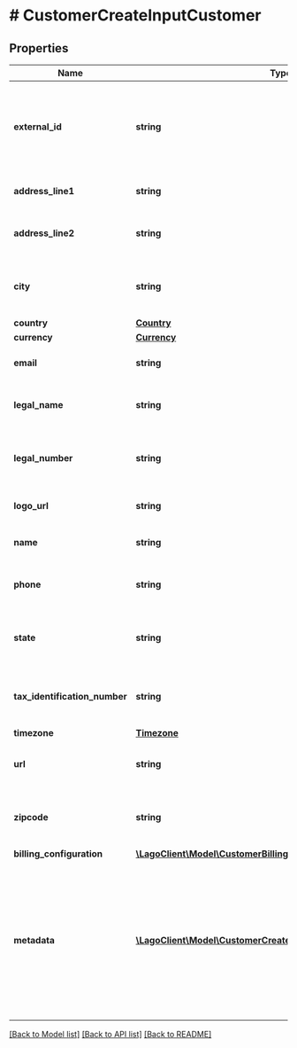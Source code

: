 # # CustomerCreateInputCustomer

## Properties

Name | Type | Description | Notes
------------ | ------------- | ------------- | -------------
**external_id** | **string** | The customer external unique identifier (provided by your own application) |
**address_line1** | **string** | The first line of the billing address | [optional]
**address_line2** | **string** | The second line of the billing address | [optional]
**city** | **string** | The city of the customer&#39;s billing address | [optional]
**country** | [**Country**](Country.md) |  | [optional]
**currency** | [**Currency**](Currency.md) |  | [optional]
**email** | **string** | The email of the customer | [optional]
**legal_name** | **string** | The legal company name of the customer | [optional]
**legal_number** | **string** | The legal company number of the customer | [optional]
**logo_url** | **string** | The logo URL of the customer | [optional]
**name** | **string** | The full name of the customer | [optional]
**phone** | **string** | The phone number of the customer | [optional]
**state** | **string** | The state of the customer&#39;s billing address | [optional]
**tax_identification_number** | **string** | The tax identification number of the customer | [optional]
**timezone** | [**Timezone**](Timezone.md) |  | [optional]
**url** | **string** | The custom website URL of the customer | [optional]
**zipcode** | **string** | The zipcode of the customer&#39;s billing address | [optional]
**billing_configuration** | [**\LagoClient\Model\CustomerBillingConfiguration**](CustomerBillingConfiguration.md) |  | [optional]
**metadata** | [**\LagoClient\Model\CustomerCreateInputCustomerMetadataInner[]**](CustomerCreateInputCustomerMetadataInner.md) | Set of key-value pairs that you can attach to a customer. This can be useful for storing additional information about the customer in a structured format | [optional]

[[Back to Model list]](../../README.md#models) [[Back to API list]](../../README.md#endpoints) [[Back to README]](../../README.md)
